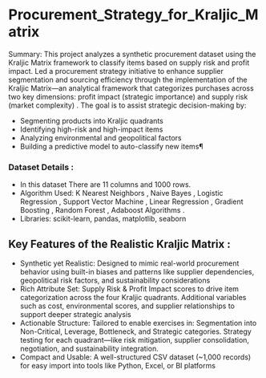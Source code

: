 # Procurement_Strategy_for_Kraljic_Matrix

Summary: This project analyzes a synthetic procurement dataset using the Kraljic Matrix framework to classify items based on supply risk and profit impact. Led a procurement strategy initiative to enhance supplier segmentation and sourcing efficiency through the implementation of the Kraljic Matrix—an analytical framework that categorizes purchases across two key dimensions: profit impact (strategic importance) and supply risk (market complexity) .
The goal is to assist strategic decision-making by:
-  Segmenting products into Kraljic quadrants
-  Identifying high-risk and high-impact items
- Analyzing environmental and geopolitical factors
- Building a predictive model to auto-classify new items¶

###  Dataset Details : 
* In this dataset There are 11 columns and 1000 rows.
* Algorithm Used: K Nearest Neighbors , Naive Bayes , Logistic Regression , Support Vector Machine , Linear Regression , Gradient Boosting , Random Forest , Adaboost Algorithms .
* Libraries: scikit-learn, pandas, matplotlib, seaborn 

## Key Features of the Realistic Kraljic Matrix :
- Synthetic yet Realistic:
  Designed to mimic real-world procurement behavior using built-in biases and patterns like supplier dependencies, geopolitical risk factors, and sustainability considerations 
- Rich Attribute Set:
Supply Risk & Profit Impact scores to drive item categorization across the four Kraljic quadrants.
Additional variables such as cost, environmental scores, and supplier relationships to support deeper strategic analysis 
- Actionable Structure: Tailored to enable exercises in:
Segmentation into Non-Critical, Leverage, Bottleneck, and Strategic categories.
Strategy testing for each quadrant—like risk mitigation, supplier consolidation, negotiation, and sustainability integration.
- Compact and Usable:
A well-structured CSV dataset (~1,000 records) for easy import into tools like Python, Excel, or BI platforms
